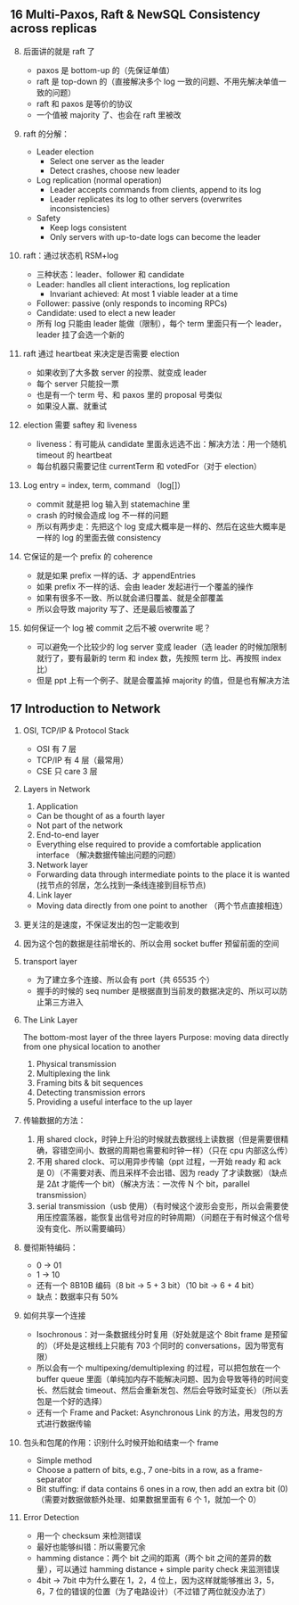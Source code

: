 ## 16 Multi-Paxos, Raft & NewSQL Consistency across replicas

8. 后面讲的就是 raft 了

   - paxos 是 bottom-up 的（先保证单值）
   - raft 是 top-down 的（直接解决多个 log 一致的问题、不用先解决单值一致的问题）
   - raft 和 paxos 是等价的协议
   - 一个值被 majority 了、也会在 raft 里被改

9. raft 的分解：

   - Leader election
     - Select one server as the leader
     - Detect crashes, choose new leader
   - Log replication (normal operation)
     - Leader accepts commands from clients, append to its log
     - Leader replicates its log to other servers (overwrites inconsistencies)
   - Safety
     - Keep logs consistent
     - Only servers with up-to-date logs can become the leader

10. raft：通过状态机 RSM+log

    - 三种状态：leader、follower 和 candidate
    - Leader: handles all client interactions, log replication
      - Invariant achieved: At most 1 viable leader at a time
    - Follower: passive (only responds to incoming RPCs)
    - Candidate: used to elect a new leader
    - 所有 log 只能由 leader 能做（限制），每个 term 里面只有一个 leader，leader 挂了会选一个新的

11. raft 通过 heartbeat 来决定是否需要 election

    - 如果收到了大多数 server 的投票、就变成 leader
    - 每个 server 只能投一票
    - 也是有一个 term 号、和 paxos 里的 proposal 号类似
    - 如果没人赢、就重试

12. election 需要 saftey 和 liveness

    - liveness：有可能从 candidate 里面永远选不出：解决方法：用一个随机 timeout 的 heartbeat
    - 每台机器只需要记住 currentTerm 和 votedFor（对于 election）

13. Log entry = index, term, command （log[]）

    - commit 就是把 log 输入到 statemachine 里
    - crash 的时候会造成 log 不一样的问题
    - 所以有两步走：先把这个 log 变成大概率是一样的、然后在这些大概率是一样的 log 的里面去做 consistency

14. 它保证的是一个 prefix 的 coherence

    - 就是如果 prefix 一样的话、才 appendEntries
    - 如果 prefix 不一样的话、会由 leader 发起进行一个覆盖的操作
    - 如果有很多不一致、所以就会递归覆盖、就是全部覆盖
    - 所以会导致 majority 写了、还是最后被覆盖了

15. 如何保证一个 log 被 commit 之后不被 overwrite 呢？

    - 可以避免一个比较少的 log server 变成 leader（选 leader 的时候加限制就行了，要有最新的 term 和 index 数，先按照 term 比、再按照 index 比）
    - 但是 ppt 上有一个例子、就是会覆盖掉 majority 的值，但是也有解决方法

## 17 Introduction to Network

1.  OSI, TCP/IP & Protocol Stack

    - OSI 有 7 层
    - TCP/IP 有 4 层（最常用）
    - CSE 只 care 3 层

2.  Layers in Network

    1. Application

    - Can be thought of as a fourth layer
    - Not part of the network

    2. End-to-end layer

    - Everything else required to provide a comfortable application interface （解决数据传输出问题的问题）

    3. Network layer

    - Forwarding data through intermediate points to the place it is wanted (找节点的邻居，怎么找到一条线连接到目标节点)

    4. Link layer

    - Moving data directly from one point to another （两个节点直接相连）

3.  更关注的是速度，不保证发出的包一定能收到

4.  因为这个包的数据是往前增长的、所以会用 socket buffer 预留前面的空间

5.  transport layer

    - 为了建立多个连接、所以会有 port（共 65535 个）
    - 握手的时候的 seq number 是根据直到当前发的数据决定的、所以可以防止第三方进入

6.  The Link Layer

    The bottom-most layer of the three layers
    Purpose: moving data directly from one physical location to another

    1. Physical transmission
    2. Multiplexing the link
    3. Framing bits & bit sequences
    4. Detecting transmission errors
    5. Providing a useful interface to the up layer

7.  传输数据的方法：

    1. 用 shared clock，时钟上升沿的时候就去数据线上读数据（但是需要很精确，容错空间小、数据的周期也需要和时钟一样）（只在 cpu 内部这么传）
    2. 不用 shared clock、可以用异步传输（ppt 过程，一开始 ready 和 ack 是 0）（不需要对表、而且采样不会出错、因为 ready 了才读数据）（缺点是 2Δt 才能传一个 bit）（解决方法：一次传 N 个 bit，parallel transmission）
    3. serial transmission（usb 使用）（有时候这个波形会变形，所以会需要使用压控震荡器，能恢复出信号对应的时钟周期）（问题在于有时候这个信号没有变化、所以需要编码）

8.  曼彻斯特编码：

    - 0 -> 01
    - 1 -> 10
    - 还有一个 8B10B 编码（8 bit -> 5 + 3 bit）（10 bit -> 6 + 4 bit）
    - 缺点：数据率只有 50%

9.  如何共享一个连接

    - Isochronous：对一条数据线分时复用（好处就是这个 8bit frame 是预留的）（坏处是这根线上只能有 703 个同时的 conversations，因为带宽有限）
    - 所以会有一个 multipexing/demultiplexing 的过程，可以把包放在一个 buffer queue 里面（单纯加内存不能解决问题、因为会导致等待的时间变长、然后就会 timeout、然后会重新发包、然后会导致时延变长）（所以丢包是一个好的选择）
    - 还有一个 Frame and Packet: Asynchronous Link 的方法，用发包的方式进行数据传输

10. 包头和包尾的作用：识别什么时候开始和结束一个 frame

    - Simple method
    - Choose a pattern of bits, e.g., 7 one-bits in a row, as a frame-separator
    - Bit stuffing: if data contains 6 ones in a row, then add an extra bit (0) （需要对数据做额外处理、如果数据里面有 6 个 1，就加一个 0）

11. Error Detection

    - 用一个 checksum 来检测错误
    - 最好也能够纠错：所以需要冗余
    - hamming distance：两个 bit 之间的距离（两个 bit 之间的差异的数量），可以通过 hamming distance + simple parity check 来监测错误
    - 4bit -> 7bit 中为什么要在 1，2，4 位上，因为这样就能够推出 3，5，6，7 位的错误的位置（为了电路设计）（不过错了两位就没办法了）
